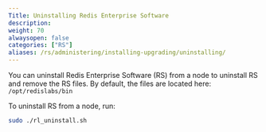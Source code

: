 ```yaml
---
Title: Uninstalling Redis Enterprise Software
description:
weight: 70
alwaysopen: false
categories: ["RS"]
aliases: /rs/administering/installing-upgrading/uninstalling/
---
```

You can uninstall Redis Enterprise Software (RS) from a node to uninstall RS
and remove the RS files.
By default, the files are located here: `/opt/redislabs/bin`

To uninstall RS from a node, run:

```sh
sudo ./rl_uninstall.sh
```

